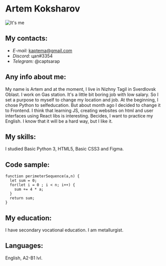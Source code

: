 # Artem Koksharov
![It's me](https://media.discordapp.net/attachments/521569554850119701/923284697285546024/IMG_20200817_184909.jpg?width=455&height=607)
## My contacts:
* _E-mail:_ kaptema@gmail.com
* _Discord:_ цап#3354
* _Telegram:_ @captsarap
## Any info about me:
My name is Artem and at the moment, I live in Nizhny Tagil in Sverdlovsk Oblast. I work on Gas station. It's a little bit boring job with low salary. 
So I set a purpose to myself to change my location and job. At the beginning, I chose Python to selfeducation. But about month ago I decided to change it to Frontend. I think that learning JS, creating websites on html and user interfaces using React libs is interesting. Becides, I want to practice my English. I know that it will be a hard way, but I like it. 
## My skills:
I studied Basic Python 3, HTML5, Basic CSS3 and Figma. 
## Code sample:
``` 
function perimeterSequence(a,n) {
  let sum = 0;
  for(let i = 0 ; i < n; i++) {
    sum += 4 * a;
  }
  return sum;
}
```
## My education:
I have secondary vocational education. I am metallurgist. 
## Languages:
English, A2-B1 lvl.